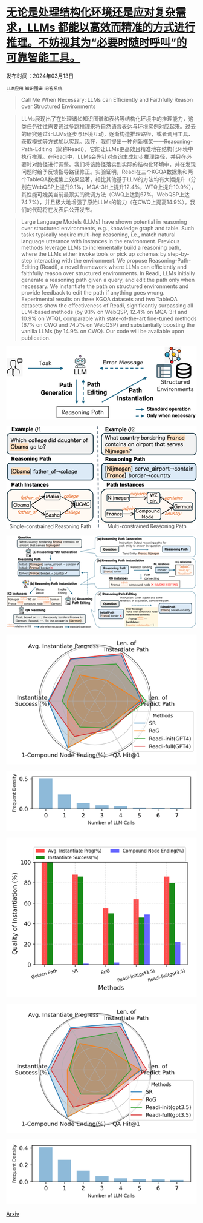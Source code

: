 # [无论是处理结构化环境还是应对复杂需求，LLMs 都能以高效而精准的方式进行推理。不妨视其为“必要时随时呼叫”的可靠智能工具。](https://arxiv.org/abs/2403.08593)

发布时间：2024年03月13日

`LLM应用` `知识图谱` `问答系统`

> Call Me When Necessary: LLMs can Efficiently and Faithfully Reason over Structured Environments

> LLMs展现出了在处理诸如知识图谱和表格等结构化环境中的推理能力，这类任务往往需要通过多跳推理来将自然语言表达与环境实例对应起来。过去的研究通过让LLMs逐步与环境互动，逐渐构造推理路径，或者调用工具、获取模式等方式加以实现。现在，我们提出一种创新框架——Reasoning-Path-Editing（简称Readi），它能让LLMs更高效且精准地在结构化环境中执行推理。在Readi中，LLMs会先针对查询生成初步推理路径，并只在必要时对路径进行调整。我们将该路径落实到实际的结构化环境中，并在发现问题时给予反馈指导路径修正。实验证明，Readi在三个KGQA数据集和两个TableQA数据集上效果显著，相比其他基于LLM的方法均有大幅提升（分别在WebQSP上提升9.1%，MQA-3H上提升12.4%，WTQ上提升10.9%），其性能可媲美当前最顶尖的微调方法（CWQ上达到67%，WebQSP上达74.7%），并且极大地增强了原始LLMs的能力（在CWQ上提高14.9%）。我们的代码将在发表后公开发布。

> Large Language Models (LLMs) have shown potential in reasoning over structured environments, e.g., knowledge graph and table. Such tasks typically require multi-hop reasoning, i.e., match natural language utterance with instances in the environment. Previous methods leverage LLMs to incrementally build a reasoning path, where the LLMs either invoke tools or pick up schemas by step-by-step interacting with the environment. We propose Reasoning-Path-Editing (Readi), a novel framework where LLMs can efficiently and faithfully reason over structured environments. In Readi, LLMs initially generate a reasoning path given a query, and edit the path only when necessary. We instantiate the path on structured environments and provide feedback to edit the path if anything goes wrong. Experimental results on three KGQA datasets and two TableQA datasets show the effectiveness of Readi, significantly surpassing all LLM-based methods (by 9.1% on WebQSP, 12.4% on MQA-3H and 10.9% on WTQ), comparable with state-of-the-art fine-tuned methods (67% on CWQ and 74.7% on WebQSP) and substantially boosting the vanilla LLMs (by 14.9% on CWQ). Our code will be available upon publication.

![无论是处理结构化环境还是应对复杂需求，LLMs 都能以高效而精准的方式进行推理。不妨视其为“必要时随时呼叫”的可靠智能工具。](../../../paper_images/2403.08593/x1.png)

![无论是处理结构化环境还是应对复杂需求，LLMs 都能以高效而精准的方式进行推理。不妨视其为“必要时随时呼叫”的可靠智能工具。](../../../paper_images/2403.08593/x2.png)

![无论是处理结构化环境还是应对复杂需求，LLMs 都能以高效而精准的方式进行推理。不妨视其为“必要时随时呼叫”的可靠智能工具。](../../../paper_images/2403.08593/x3.png)

![无论是处理结构化环境还是应对复杂需求，LLMs 都能以高效而精准的方式进行推理。不妨视其为“必要时随时呼叫”的可靠智能工具。](../../../paper_images/2403.08593/radar_graph.png)

![无论是处理结构化环境还是应对复杂需求，LLMs 都能以高效而精准的方式进行推理。不妨视其为“必要时随时呼叫”的可靠智能工具。](../../../paper_images/2403.08593/efficient_bar_gpt4.png)

![无论是处理结构化环境还是应对复杂需求，LLMs 都能以高效而精准的方式进行推理。不妨视其为“必要时随时呼叫”的可靠智能工具。](../../../paper_images/2403.08593/reliability_percent.png)

![无论是处理结构化环境还是应对复杂需求，LLMs 都能以高效而精准的方式进行推理。不妨视其为“必要时随时呼叫”的可靠智能工具。](../../../paper_images/2403.08593/radar_gpt35.png)

![无论是处理结构化环境还是应对复杂需求，LLMs 都能以高效而精准的方式进行推理。不妨视其为“必要时随时呼叫”的可靠智能工具。](../../../paper_images/2403.08593/efficient_bar_gpt35.png)

[Arxiv](https://arxiv.org/abs/2403.08593)
